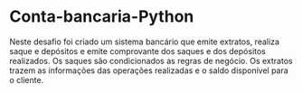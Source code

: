 # Conta-bancaria-Python
Neste desafio foi criado um sistema bancário que emite extratos, realiza saque e depósitos e emite comprovante dos saques e dos depósitos realizados. Os saques são condicionados as regras de negócio. Os extratos trazem as informações das operações realizadas e o saldo disponível para o cliente.
